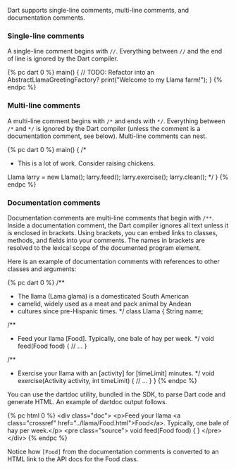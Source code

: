 Dart supports single-line comments, multi-line comments,
and documentation comments.

### Single-line comments

A single-line comment begins with `//`.
Everything between `//` and the end of line
is ignored by the Dart compiler.

{% pc dart 0 %}
main() {
  // TODO: Refactor into an AbstractLlamaGreetingFactory?
  print("Welcome to my Llama farm!");
}
{% endpc %}

### Multi-line comments

A multi-line comment begins with `/*` and ends with `*/`.
Everything between `/*` and `*/` is ignored by the
Dart compiler (unless the comment is a documentation comment, see below).
Multi-line comments can nest.

{% pc dart 0 %}
main() {
  /*
   * This is a lot of work. Consider raising chickens.

  Llama larry = new Llama();
  larry.feed();
  larry.exercise();
  larry.clean();
   */
}
{% endpc %}

### Documentation comments

Documentation comments are multi-line comments that begin
with `/**`. Inside a documentation comment, the Dart
compiler ignores all text unless it is enclosed in brackets.
Using brackets, you can embed links to classes, methods,
and fields into your comments. The names in brackets are resolved to the
lexical scope of the documented program element.

Here is an example of documentation comments with references
to other classes and arguments:

{% pc dart 0 %}
/**
 * The llama (Lama glama) is a domesticated South American
 * camelid, widely used as a meat and pack animal by Andean
 * cultures since pre-Hispanic times.
 */
class Llama {
  String name;

  /**
   * Feed your llama [Food]. Typically, one bale of hay per week.
   */
  void feed(Food food) {
    // ...
  }

  /**
   * Exercise your llama with an [activity] for [timeLimit] minutes.
   */
  void exercise(Activity activity, int timeLimit) {
    // ...
  }
}
{% endpc %}

You can use the dartdoc utility, bundled in the SDK, to parse
Dart code and generate HTML. An example of dartdoc output
follows.

{% pc html 0 %}
&lt;div class="doc">
&lt;p>Feed your llama &lt;a class="crossref" href="../llama/Food.html">Food&lt;/a>. Typically, one bale of hay per week.&lt;/p>
&lt;pre class="source">
void feed(Food food) {
}
&lt;/pre>
&lt;/div>
{% endpc %}

Notice how `[Food]` from the documentation comments
is converted to an HTML link to the API docs for the Food class.